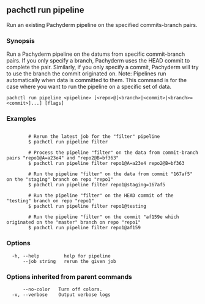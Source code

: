 ## pachctl run pipeline

Run an existing Pachyderm pipeline on the specified commits-branch pairs.

### Synopsis

Run a Pachyderm pipeline on the datums from specific commit-branch pairs. If you only specify a branch, Pachyderm uses the HEAD commit to complete the pair. Similarly, if you only specify a commit, Pachyderm will try to use the branch the commit originated on. Note: Pipelines run automatically when data is committed to them. This command is for the case where you want to run the pipeline on a specific set of data.

```
pachctl run pipeline <pipeline> [<repo>@[<branch>|<commit>|<branch>=<commit>]...] [flags]
```

### Examples

```

		# Rerun the latest job for the "filter" pipeline
		$ pachctl run pipeline filter

		# Process the pipeline "filter" on the data from commit-branch pairs "repo1@A=a23e4" and "repo2@B=bf363"
		$ pachctl run pipeline filter repo1@A=a23e4 repo2@B=bf363

		# Run the pipeline "filter" on the data from commit "167af5" on the "staging" branch on repo "repo1"
		$ pachctl run pipeline filter repo1@staging=167af5

		# Run the pipeline "filter" on the HEAD commit of the "testing" branch on repo "repo1"
		$ pachctl run pipeline filter repo1@testing

		# Run the pipeline "filter" on the commit "af159e which originated on the "master" branch on repo "repo1"
		$ pachctl run pipeline filter repo1@af159
```

### Options

```
  -h, --help         help for pipeline
      --job string   rerun the given job
```

### Options inherited from parent commands

```
      --no-color   Turn off colors.
  -v, --verbose    Output verbose logs
```


